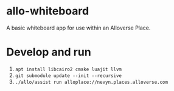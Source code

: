 
# allo-whiteboard
A basic whiteboard app for use within an Alloverse Place.

# Develop and run

1. `apt install libcairo2 cmake luajit llvm`
2. `git submodule update --init --recursive`
3. `./allo/assist run alloplace://nevyn.places.alloverse.com`
